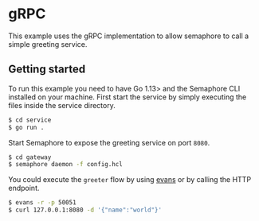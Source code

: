 # gRPC

This example uses the gRPC implementation to allow semaphore to call a simple greeting service.

## Getting started

To run this example you need to have Go 1.13> and the Semaphore CLI installed on your machine.
First start the service by simply executing the files inside the service directory.

```bash
$ cd service
$ go run .
```

Start Semaphore to expose the greeting service on port `8080`.

```bash
$ cd gateway
$ semaphore daemon -f config.hcl
```

You could execute the `greeter` flow by using [evans](https://github.com/ktr0731/evans) or by calling the HTTP endpoint.

```bash
$ evans -r -p 50051
$ curl 127.0.0.1:8080 -d '{"name":"world"}'
```